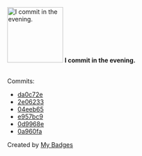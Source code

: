 <img src="https://my-badges.github.io/my-badges/evening-commits.png" alt="I commit in the evening." title="I commit in the evening." width="128">
<strong>I commit in the evening.</strong>
<br><br>

Commits:

- <a href="https://github.com/antonmedv/walk/commit/da0c72e5a33f029808951ae6d6f517cb786adc67">da0c72e</a>
- <a href="https://github.com/antonmedv/walk/commit/2e06233b88575aa0c0ed52dbe185814a9edcd6fc">2e06233</a>
- <a href="https://github.com/antonmedv/walk/commit/04eeb65a6c8c487e6f24bab3da5eb5339f7cea87">04eeb65</a>
- <a href="https://github.com/antonmedv/walk/commit/e957bc9240b99b66439f936b47a2151e501c1bae">e957bc9</a>
- <a href="https://github.com/antonmedv/walk/commit/0d9968eb8ae2fe040566ced94d8426f2880f7004">0d9968e</a>
- <a href="https://github.com/antonmedv/walk/commit/0a960faeb0333e8836d315f705a3df317682fdf0">0a960fa</a>


Created by <a href="https://github.com/my-badges/my-badges">My Badges</a>